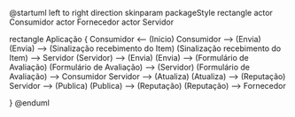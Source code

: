 @startuml
left to right direction
skinparam packageStyle rectangle
actor Consumidor
actor Fornecedor
actor Servidor

rectangle Aplicação {
  Consumidor <-- (Inicio)
  Consumidor --> (Envia)
  (Envia) --> (Sinalização recebimento do Item)
  (Sinalização recebimento do Item) --> Servidor
  (Servidor) --> (Envia)
  (Envia) --> (Formulário de Avaliação)
  (Formulário de Avaliação)  --> (Servidor) 
  (Formulário de Avaliação) --> Consumidor
  Servidor --> (Atualiza)
  (Atualiza) --> (Reputação)
  Servidor --> (Publica)
  (Publica) --> (Reputação)
  (Reputação) --> Fornecedor 
  
}
@enduml